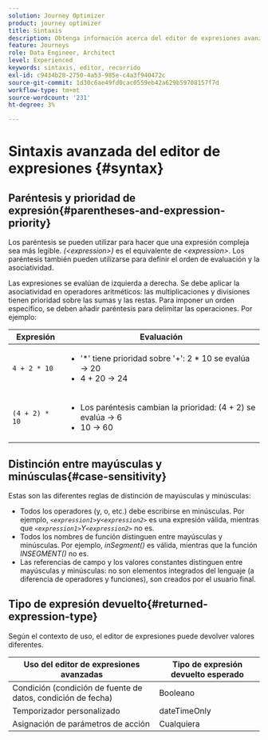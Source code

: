 ```yaml
---
solution: Journey Optimizer
product: journey optimizer
title: Sintaxis
description: Obtenga información acerca del editor de expresiones avanzadas
feature: Journeys
role: Data Engineer, Architect
level: Experienced
keywords: sintaxis, editor, recorrido
exl-id: c9434b28-2750-4a53-985e-c4a3f940472c
source-git-commit: 1d30c6ae49fd0cac0559eb42a629b59708157f7d
workflow-type: tm+mt
source-wordcount: '231'
ht-degree: 3%

---
```


# Sintaxis avanzada del editor de expresiones {#syntax}

## Paréntesis y prioridad de expresión{#parentheses-and-expression-priority}

Los paréntesis se pueden utilizar para hacer que una expresión compleja sea más legible. _(&lt;expression>)_ es el equivalente de _&lt;expression>_. Los paréntesis también pueden utilizarse para definir el orden de evaluación y la asociatividad.

Las expresiones se evalúan de izquierda a derecha. Se debe aplicar la asociatividad en operadores aritméticos: las multiplicaciones y divisiones tienen prioridad sobre las sumas y las restas. Para imponer un orden específico, se deben añadir paréntesis para delimitar las operaciones. Por ejemplo:

<!--```5 + 2 * 10 = 25, and (5 + 2) * 10 = 70```-->

| Expresión | Evaluación |
|--- |--- |
| `4 + 2 * 10` | <ul><li>&#39;*&#39; tiene prioridad sobre &#39;+&#39;: 2 * 10 se evalúa → 20</li><li>4 + 20 → 24</li></ul> |
| `(4 + 2) * 10` | <ul><li>Los paréntesis cambian la prioridad: (4 + 2) se evalúa → 6</li><li> 10 → 60</li></ul> |

## Distinción entre mayúsculas y minúsculas{#case-sensitivity}

Estas son las diferentes reglas de distinción de mayúsculas y minúsculas:

* Todos los operadores (y, o, etc.) debe escribirse en minúsculas. Por ejemplo, _`<expression1>`y`<expression2>`_ es una expresión válida, mientras que _`<expression1>`Y`<expression2>`_ no es.
* Todos los nombres de función distinguen entre mayúsculas y minúsculas. Por ejemplo, _inSegment()_ es válida, mientras que la función _INSEGMENT()_ no es.
* Las referencias de campo y los valores constantes distinguen entre mayúsculas y minúsculas: no son elementos integrados del lenguaje (a diferencia de operadores y funciones), son creados por el usuario final.

## Tipo de expresión devuelto{#returned-expression-type}

Según el contexto de uso, el editor de expresiones puede devolver valores diferentes.

| Uso del editor de expresiones avanzadas | Tipo de expresión devuelto esperado |
|--- |--- |
| Condición (condición de fuente de datos, condición de fecha) | Booleano |
| Temporizador personalizado | dateTimeOnly |
| Asignación de parámetros de acción | Cualquiera |
